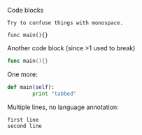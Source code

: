 Code blocks

`Try to confuse things with monospace.`

```
func main(){}
```

Another code block (since >1 used to break)

```go
func main(){}
```

One more:

```python 	
def main(self):
		print "tabbed"
```

Multiple lines, no language annotation:

```
first line
second line
```
